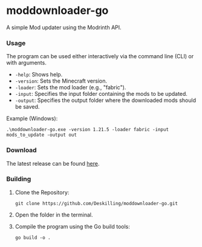 # moddownloader-go

A simple Mod updater using the Modrinth API.

### Usage

The program can be used either interactively via the command line (CLI) or with arguments.

- `-help`: Shows help.
- `-version`: Sets the Minecraft version.
- `-loader`: Sets the mod loader (e.g., "fabric").
- `-input`: Specifies the input folder containing the mods to be updated.
- `-output`: Specifies the output folder where the downloaded mods should be saved.

Example (Windows):
```console
.\moddownloader-go.exe -version 1.21.5 -loader fabric -input mods_to_update -output out
```

### Download

The latest release can be found [here](https://github.com/Deskilling/moddownloader-go/releases).

### Building

1.  Clone the Repository:

    ```console
    git clone https://github.com/Deskilling/moddownloader-go.git
    ```

2.  Open the folder in the terminal.

   3.  Compile the program using the Go build tools:

       ```console
       go build -o .
       ```